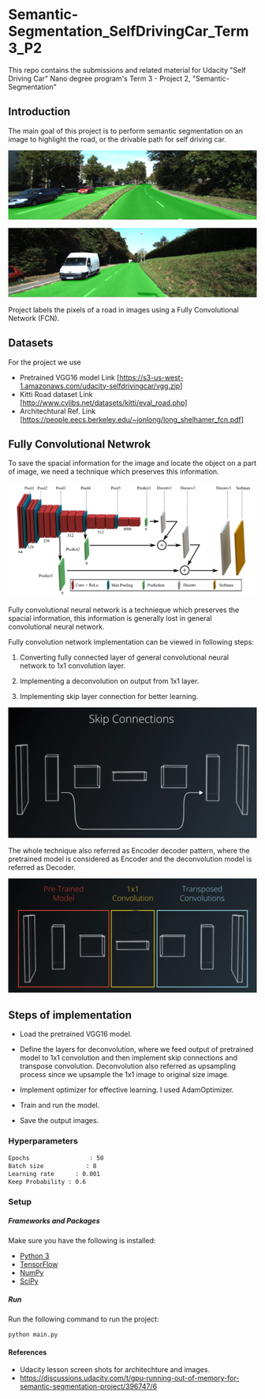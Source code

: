 # Semantic-Segmentation_SelfDrivingCar_Term3_P2
This repo contains the submissions and related material for Udacity "Self Driving Car" Nano degree program's Term 3 - Project 2, "Semantic-Segmentation"

## Introduction

The main goal of this project is to perform semantic segmentation on an image to highlight the road, or the drivable path for self driving car.

![alt text](https://github.com/sulabhmatele/Semantic-Segmentation_SelfDrivingCar_Term3_P2/blob/master/runs_epochs50/1513740327.5142293/umm_000008.png)

![alt text](https://github.com/sulabhmatele/Semantic-Segmentation_SelfDrivingCar_Term3_P2/blob/master/runs_epochs50/1513740327.5142293/um_000017.png)

Project labels the pixels of a road in images using a Fully Convolutional Network (FCN).
## Datasets

For the project we use
 - Pretrained VGG16 model Link [https://s3-us-west-1.amazonaws.com/udacity-selfdrivingcar/vgg.zip]
 - Kitti Road dataset Link [http://www.cvlibs.net/datasets/kitti/eval_road.php]
 - Architechtural Ref. Link [https://people.eecs.berkeley.edu/~jonlong/long_shelhamer_fcn.pdf]

## Fully Convolutional Netwrok

To save the spacial information for the image and locate the object on a part of image, we need a technique which preserves this information.

![alt text](https://github.com/sulabhmatele/Semantic-Segmentation_SelfDrivingCar_Term3_P2/blob/master/images/FullFCN_Architecture.png)

Fully convolutional neural network is a technieque which preserves the spacial information, this information is generally lost in general convolutional neural network.

Fully convolution network implementation can be viewed in following steps:

1. Converting fully connected layer of general convolutional neural network to 1x1 convolution layer.

2. Implementing a deconvolution on output from 1x1 layer.

3. Implementing skip layer connection for better learning.

![alt text](https://github.com/sulabhmatele/Semantic-Segmentation_SelfDrivingCar_Term3_P2/blob/master/images/SkipConnections.png)

The whole technique also referred as Encoder decoder pattern, where the pretrained model is considered as Encoder and the deconvolution model is referred as Decoder.

![alt text](https://github.com/sulabhmatele/Semantic-Segmentation_SelfDrivingCar_Term3_P2/blob/master/images/FCN_EnDeView.png)

## Steps of implementation

- Load the pretrained VGG16 model.

- Define the layers for deconvolution, where we feed output of pretrained model to 1x1 convolution and then implement skip connections and transpose convolution.
Deconvolution also referred as upsampling process since we upsample the 1x1 image to original size image.

- Implement optimizer for effective learning. I used AdamOptimizer.

- Train and run the model.

- Save the output images.

### Hyperparameters

```
Epochs                 : 50
Batch size            : 8
Learning rate      : 0.001
Keep Probability : 0.6
```

### Setup

##### Frameworks and Packages
Make sure you have the following is installed:
 - [Python 3](https://www.python.org/)
 - [TensorFlow](https://www.tensorflow.org/)
 - [NumPy](http://www.numpy.org/)
 - [SciPy](https://www.scipy.org/)

##### Run
Run the following command to run the project:
```
python main.py
```

#### References

+ Udacity lesson screen shots for architechture and images.
+ https://discussions.udacity.com/t/gpu-running-out-of-memory-for-semantic-segmentation-project/396747/6


